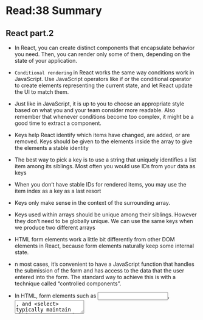 # Read:38 Summary
## React part.2
* In React, you can create distinct components that encapsulate behavior you need. Then, you can render only some of them, depending on the state of your application.
* `Conditional rendering` in React works the same way conditions work in JavaScript. Use JavaScript operators like if or the conditional operator to create 
elements representing the current state, and let React update the UI to match them.
* Just like in JavaScript, it is up to you to choose an appropriate style based on what you and your team consider more readable. Also remember that whenever
conditions become too complex, it might be a good time to extract a component.
* Keys help React identify which items have changed, are added, or are removed. Keys should be given to the elements inside the array to give the elements 
a stable identity
* The best way to pick a key is to use a string that uniquely identifies a list item among its siblings. Most often you would use IDs from your data as keys
* When you don’t have stable IDs for rendered items, you may use the item index as a key as a last resort
* Keys only make sense in the context of the surrounding array.
* Keys used within arrays should be unique among their siblings. However they don’t need to be globally unique. We can use the same keys when we produce 
two different arrays
* HTML form elements work a little bit differently from other DOM elements in React, because form elements naturally keep some internal state.
* n most cases, it’s convenient to have a JavaScript function that handles the submission of the form and has access to the data that the user entered 
into the form. The standard way to achieve this is with a technique called “controlled components”.
* In HTML, form elements such as <input>, <textarea>, and <select> typically maintain their own state and update it based on user input. In React, mutable
state is typically kept in the state property of components, and only updated with setState().
  
* We can combine the two by making the React state be the “single source of truth”. Then the React component that renders a form also controls what 
happens in that form on subsequent user input. An input form element whose value is controlled by React in this way is called a “controlled component”.

* With a controlled component, the input’s value is always driven by the React state. While this means you have to type a bit more code, you can now
pass the value to other UI elements too, or reset it from other event handlers.

* It can sometimes be tedious to use controlled components, because you need to write an event handler for every way your data can change and pipe all of
the input state through a React component. This can become particularly annoying when you are converting a preexisting codebase to React, or integrating 
a React application with a non-React library. In these situations, you might want to check out uncontrolled components, an alternative technique for
implementing input forms.

* Often, several components need to reflect the same changing data. We recommend lifting the shared state up to their closest common ancestor.

* There should be a single “source of truth” for any data that changes in a React application. Usually, the state is first added to the component
that needs it for rendering. Then, if other components also need it, you can lift it up to their closest common ancestor. Instead of trying to
sync the state between different components, you should rely on the top-down data flow.

* Lifting state involves writing more “boilerplate” code than two-way binding approaches, but as a benefit, it takes less work to find and isolate 
bugs. Since any state “lives” in some component and that component alone can change it, the surface area for bugs is greatly reduced. Additionally,
you can implement any custom logic to reject or transform user input.
* React has a powerful composition model, and we recommend using composition instead of inheritance to reuse code between components.

* Composition works equally well for components defined as classes
* At Facebook, we use React in thousands of components, and we haven’t found any use cases where we would recommend creating component inheritance hierarchies.

* Props and composition give you all the flexibility you need to customize a component’s look and behavior in an explicit and safe way. Remember that
components may accept arbitrary props, including primitive values, React elements, or functions.

* If you want to reuse non-UI functionality between components, we suggest extracting it into a separate JavaScript module. The components may 
import it and use that function, object, or a class, without extending it.

* React is, in our opinion, the premier way to build big, fast Web apps with JavaScript. It has scaled very well for us at Facebook and Instagram.

* One of the many great parts of React is how it makes you think about apps as you build them. In this document, we’ll walk you through the thought
process of building a searchable product data table using React.

* To build a static version of your app that renders your data model, you’ll want to build components that reuse other components and pass data
using props. props are a way of passing data from parent to child. If you’re familiar with the concept of state, don’t use state at all to build 
this static version. State is reserved only for interactivity, that is, data that changes over time. Since this is a static version of the app, 
you don’t need it.

* To make your UI interactive, you need to be able to trigger changes to your underlying data model. React achieves this with state.

* To build your app correctly, you first need to think of the minimal set of mutable state that your app needs. The key here is DRY: Don’t 
Repeat Yourself. Figure out the absolute minimal representation of the state your application needs and compute everything else you need on-demand.
For example, if you’re building a TODO list, keep an array of the TODO items around; don’t keep a separate state variable for the count. Instead, when 
you want to render the TODO count, take the length of the TODO items array.

* For each piece of state in your application:
  
  * Identify every component that renders something based on that state.

  * Find a common owner component (a single component above all the components that need the state in the hierarchy).

  * Either the common owner or another component higher up in the hierarchy should own the state.

  * If you can’t find a component where it makes sense to own the state, create a new component solely for holding the state and add it 
  somewhere in the hierarchy above the common owner component.

* React makes this data flow explicit to help you understand how your program works, but it does require a little more typing than traditional two-way data binding.

















































